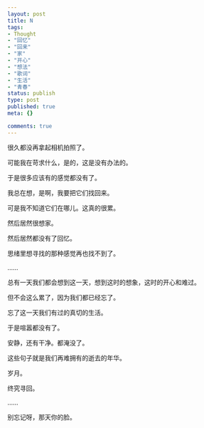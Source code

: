 ```yaml
---
layout: post
title: N
tags:
- Thought
- "回忆"
- "回来"
- "家"
- "开心"
- "想法"
- "歌词"
- "生活"
- "青春"
status: publish
type: post
published: true
meta: {}

comments: true
---
```

很久都没再拿起相机拍照了。

可能我在苛求什么，是的，这是没有办法的。

于是很多应该有的感觉都没有了。

我总在想，是啊，我要把它们找回来。

可是我不知道它们在哪儿。这真的很累。

然后居然很想家。

然后居然都没有了回忆。

思绪里想寻找的那种感觉再也找不到了。

……

总有一天我们都会想到这一天，想到这时的想象，这时的开心和难过。

但不会这么累了，因为我们都已经忘了。

忘了这一天我们有过的真切的生活。

于是喧嚣都没有了。

安静，还有干净。都淹没了。

这些句子就是我们再难拥有的逝去的年华。

岁月。

终究寻回。

……

别忘记呀，那天你的脸。
